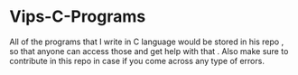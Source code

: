 # Vips-C-Programs
All of the programs that I write in C language would be stored in his repo , so that anyone can access those and get help with that . Also make sure to contribute in this repo in case if you come across any type of errors.
